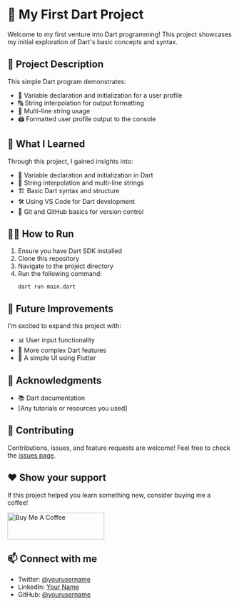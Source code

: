 # 🎯 My First Dart Project

Welcome to my first venture into Dart programming! This project showcases my initial exploration of Dart's basic concepts and syntax.

## 🚀 Project Description

This simple Dart program demonstrates:
- 📝 Variable declaration and initialization for a user profile
- 🔠 String interpolation for output formatting
- 📜 Multi-line string usage
- 🖨️ Formatted user profile output to the console

## 🧠 What I Learned

Through this project, I gained insights into:
- 🌱 Variable declaration and initialization in Dart
- 💬 String interpolation and multi-line strings
- 🏗️ Basic Dart syntax and structure
- 🛠️ Using VS Code for Dart development
- 🐙 Git and GitHub basics for version control

## 🏃‍♂️ How to Run

1. Ensure you have Dart SDK installed
2. Clone this repository
3. Navigate to the project directory
4. Run the following command:
   ```
   dart run main.dart
   ```

## 🔮 Future Improvements

I'm excited to expand this project with:
- 📊 User input functionality
- 🧩 More complex Dart features
- 📱 A simple UI using Flutter

## 🙏 Acknowledgments

- 📚 Dart documentation
- [Any tutorials or resources you used]

## 🤝 Contributing

Contributions, issues, and feature requests are welcome! Feel free to check the [issues page](https://github.com/yourusername/your-repo-name/issues).

## ❤️ Show your support

If this project helped you learn something new, consider buying me a coffee!

<a href="https://www.buymeacoffee.com/yourusername" target="_blank"><img src="https://cdn.buymeacoffee.com/buttons/v2/default-yellow.png" alt="Buy Me A Coffee" style="height: 60px !important;width: 217px !important;" ></a>

## 📫 Connect with me

- Twitter: [@yourusername](https://twitter.com/yourusername)
- LinkedIn: [Your Name](https://linkedin.com/in/yourprofile)
- GitHub: [@yourusername](https://github.com/yourusername)
